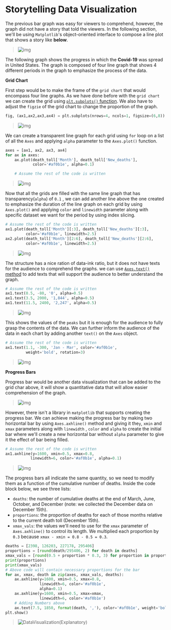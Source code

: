 # Storytelling Data Visualization

The previous bar graph was easy for viewers to comprehend, however, the graph did not have a story that told the viewers. In the following section, we'll be using `Matplotlib`'s object-oriented interface to compose a line plot that shows a story like **below**.

>  ![img](https://s3.amazonaws.com/dq-content/526/screen1_1.png)

The following graph shows the progress in which the **Covid-19** was spread in United States. The graph is composed of four line graph that shows 4 different periods in the graph to emphasize the process of the data.

**Grid Chart**

First step would be to make the frame of the `grid chart` that would encompass four line graphs. As we have done before with the `grid chart` we can create the grid using [`plt.subplots()` function](https://matplotlib.org/api/_as_gen/matplotlib.pyplot.subplots.html). We also have to adjust the `figzie` of the grid chart to change the proportion of the graph.

```python
fig, (ax1,ax2,ax3,ax4) = plt.subplots(nrows=4, ncols=1, figsize=(6,8))
```

>  ![img](https://s3.amazonaws.com/dq-content/526/screen2_1.png)

We can create a transparent line graph for each grid using `for` loop on a list of all the `Axes` and applying `alpha` parameter to the `Axes.plot()` function.

```python
axes = [ax1, ax2, ax3, ax4]
for ax in axes:
    ax.plot(death_toll['Month'], death_toll['New_deaths'],
            color='#af0b1e', alpha=0.1)

    # Assume the rest of the code is written
```

>  ![img](https://s3.amazonaws.com/dq-content/526/screen4_1.png)

Now that all the grids are filled with the same line graph that has transparency(`alpha`) of `0.1` , we can add another line above the one created to emphasize the duration of the line graph on each grid by using `Axes.plot()` and applying `color` and `linewidth` parameter along with specific dataset we want for the period by using index slicing.

```python
# Assume the rest of the code is written 
ax1.plot(death_toll['Month'][:3], death_toll['New_deaths'][:3],
         color='#af0b1e', linewidth=2.5)
ax2.plot(death_toll['Month'][2:6], death_toll['New_deaths'][2:6],
         color='#af0b1e', linewidth=2.5)
```

>  ![img](https://s3.amazonaws.com/dq-content/526/screen4_3.png)

The structure has a nice ration of data-ink ratio, but it does not have texts for the audience to comprehend the graphs. we can use [`Axes.text()` method](https://matplotlib.org/api/_as_gen/matplotlib.axes.Axes.text.html) to add texts that will support the audience to better understand the graph.

```python
# Assume the rest of the code is written
ax1.text(0.5, -80, '0', alpha=0.5)
ax1.text(3.5, 2000, '1,844', alpha=0.5)
ax1.text(11.5, 2400, '2,247', alpha=0.5)
```

>  ![img](https://s3.amazonaws.com/dq-content/526/screen5_2.png)

This shows the values of the `peaks` but it is enough for the audience to fully grasp the contents of the data. We can further inform the audience of the data in each chart by adding another `text()` on the `Axes` object.

```python
# Assume the rest of the code is written
ax1.text(1.1, -300, 'Jan - Mar', color='#af0b1e',
         weight='bold', rotation=3)
```

>  ![img](https://s3.amazonaws.com/dq-content/526/screen5_3.png)

**Progress Bars**

Progress bar would be another data visualization that can be added to the grid char above, it will show a quantitative data that will allow easier comprehension of the graph. 

>  ![img](https://s3.amazonaws.com/dq-content/526/screen1_1.png)

However, there isn't a library in `matplotlib` that supports creating the progress bar. We can achieve making the progress bar by making two horizontal bar by using `Axes.axhline()` method and giving it the`y`, `xmin` and `xmax` parameters along with `linewidth` , `color` and `alpha` to create the initial bar where we'll create a new horizontal bar without `alpha` parameter to give it the effect of bar being filled.

```python
# Assume the rest of the code is written
ax1.axhline(y=1600, xmin=0.5, xmax=0.8,
           linewidth=6, color='#af0b1e', alpha=0.1)
```

>  ![img](https://s3.amazonaws.com/dq-content/526/screen7_2.png)

The progress bars all indicate the same quantity, so we need to modify them as a function of the cumulative number of deaths. Inside the code block below, we see three lists:

- `deaths`: the number of cumulative deaths at the end of March, June, October, and December (note: we collected the December data on December 15th).
- `proportions`: the proportion of deaths for each of those months relative to the current death toll (December 15th).
- `xmax_vals`: the values we'll need to use for the `xmax` parameter of `Axes.axhline()` to control its length. We multiplied each proportion by `0.3` because `xmax - xmin = 0.8 - 0.5 = 0.3`.

```python
deaths = [2398, 126203, 227178, 295406]
proportions = [round(death/295406, 2) for death in deaths]
xmax_vals = [round(0.5 + proportion * 0.3, 3) for proportion in proportions]
print(proportions)
print(xmax_vals)
# Above code will contain necessary proportions for the bar
for ax, xmax, death in zip(axes, xmax_vals, deaths):
    ax.axhline(y=1600, xmin=0.5, xmax=0.8,
               linewidth=6, color='#af0b1e',
               alpha=0.1)
    ax.axhline(y=1600, xmin=0.5, xmax=xmax,
               linewidth=6, color='#af0b1e')
    # Adding Numbers above
    ax.text(7.5, 1850, format(death, ','), color='#af0b1e', weight='bold')
plt.show()
```

>  ![DataVisualization(Explanatory)](C:\Users\tjp19\Desktop\Git\ML-Jupyter\StudyNotes\Notes\img\DataVisualization(Explanatory).png)

